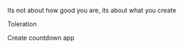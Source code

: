 Its not about how good you are, its about what you create 







Toleration




Create countdown app